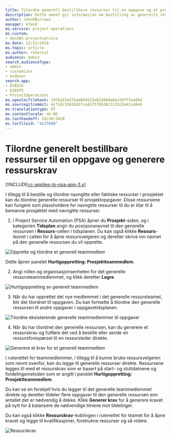 ```yaml
---
title: Tilordne generelt bestillbare ressurser til en oppgave og et prosjektteam
description: Dette emnet gir informasjon om bestilling av generelle ressurser for aktiviteter og prosjektteam.
author: JohnPBurrows
manager: kfend
ms.service: project-operations
ms.custom:
- dyn365-projectservice
ms.date: 12/11/2018
ms.topic: article
ms.author: ruhercul
audience: Admin
search.audienceType:
- admin
- customizer
- enduser
search.app:
- D365CE
- D365PS
- ProjectOperations
ms.openlocfilehash: 19761b3e570ad664522e832069a8ac50fffead64
ms.sourcegitcommit: 4cf1dc1561b92fca4175f0b3813133c5e63ce8e6
ms.translationtype: HT
ms.contentlocale: nb-NO
ms.lasthandoff: 10/28/2020
ms.locfileid: "4127080"
---
```

# <a name="assign-generic-bookable-resources-to-a-task-and-generate-resource-requirements"></a>Tilordne generelt bestillbare ressurser til en oppgave og generere ressurskrav 

[!INCLUDE[cc-applies-to-psa-app-3.x](../includes/cc-applies-to-psa-app-3x.md)]

I tillegg til å bestille og tilordne navngitte eller faktiske ressurser i prosjektet kan du tilordne generelle ressurser til prosjektoppgaver. Disse ressursene kan fungere som plassholdere for navngitte ressurser til du er klar til å bemanne prosjektet med navngitte ressurser. 

1. I Project Service Automation (PSA) åpner du **Prosjekt**-siden, og i kategorien **Tidsplan** angir du posisjonsnavnet til den generelle ressursen i **Ressurs**-cellen i tidsplanen. Du kan også klikke **Ressurs**-ikonet i cellen for å åpne ressursvelgeren og deretter skrive inn navnet på den generelle ressursen du vil opprette.

![Opprette og tilordne et generelt teammedlem](media/RM-how-to-9.png)

Dette åpner panelet **Hurtigoppretting: Prosjektteammedlem**. 

2. Angi rollen og organisasjonsenheten for det generelle ressursteammedlemmet, og klikk deretter **Lagre**.

![Hurtigoppretting av generelt teammedlem](media/RM-how-to-10.png)

3. Når du har opprettet det nye medlemmet i det generelle ressursteamet, blir det tilordnet til oppgaven. Du kan fortsette å tilordne den generelle ressursen til andre oppgaver i oppgavetidsplanen.

![Tilordne eksisterende generelle teammedlemmer til oppgaver](media/RM-how-to-11.png)

4. Når du har tilordnet den generelle ressursen, kan du generere et ressurskrav og fullføre det ved å bestille eller sende en ressursforespørsel til en ressursleder direkte.

![Generere et krav for et generelt teammedlem](media/RM-how-to-12.png)

I rutenettet for teammedlemmer, i tillegg til å kunne bruke ressursvelgeren som nevnt ovenfor, kan du legge til generelle ressurser direkte. Ressursene legges til med et ressurskrav som er basert på start- og sluttdatoene og fordelingsmetoden som er angitt i panelet **Hurtigoppretting: Prosjektteammedlem**.

Du kan se en forskjell hvis du legger til det generelle teammedlemmet direkte og deretter tildeler flere oppgaver til den generelle ressursen enn antallet det er nødvendig å dekke. Klikk **Generer krav** for å generere kravet på nytt for å balansere de nødvendige timene mot tildelinger.

Du kan også klikke **Ressurskrav**-koblingen i rutenettet for teamet for å åpne kravet og legge til kvalifikasjoner, foretrukne ressurser og så videre.

![Ressurskrav](media/RM-how-to-13.png)

